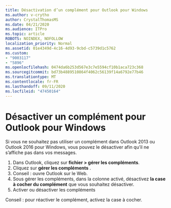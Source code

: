 ```yaml
---
title: Désactivation d’un complément pour Outlook pour Windows
ms.author: v-crytho
author: CrystalThomasMS
ms.date: 04/21/2020
ms.audience: ITPro
ms.topic: article
ROBOTS: NOINDEX, NOFOLLOW
localization_priority: Normal
ms.assetid: 01e4349d-4c16-4d93-9cbd-c5739d1c5762
ms.custom:
- "9003117"
- "5896"
ms.openlocfilehash: 0474da6b253d567e3c7e5594cf10b1aca723c368
ms.sourcegitcommit: bd73b4889510864f4062c56139f14a6792e77b46
ms.translationtype: MT
ms.contentlocale: fr-FR
ms.lasthandoff: 09/11/2020
ms.locfileid: "47450164"
---
```

# <a name="turn-an-add-in-off-for-outlook-for-windows"></a>Désactiver un complément pour Outlook pour Windows

Si vous ne souhaitez pas utiliser un complément dans Outlook 2013 ou Outlook 2016 pour Windows, vous pouvez le désactiver afin qu’il ne s’affiche pas dans vos messages.  

1. Dans Outlook, cliquez sur **fichier > gérer les compléments**.
2. Cliquez sur **gérer les compléments** .
3. Conseil : ouvre Outlook sur le Web.
4. Sous gérer les compléments, dans la colonne activé, désactivez **la case à cocher du complément**  que vous souhaitez désactiver.
5. Activer ou désactiver les compléments

Conseil : pour réactiver le complément, activez la case à cocher.

